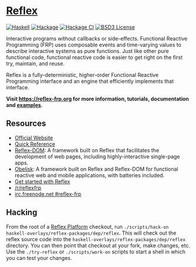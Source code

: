 # [Reflex](https://reflex-frp.org/)

[![Haskell](https://img.shields.io/badge/language-Haskell-orange.svg)](https://haskell.org) [![Hackage](https://img.shields.io/hackage/v/reflex.svg)](https://hackage.haskell.org/package/reflex) [![Hackage CI](https://matrix.hackage.haskell.org/api/v2/packages/reflex/badge)](https://matrix.hackage.haskell.org/#/package/reflex) [![BSD3 License](https://img.shields.io/badge/license-BSD3-blue.svg)](https://github.com/reflex-frp/reflex/blob/master/LICENSE)

Interactive programs without callbacks or side-effects. Functional Reactive Programming (FRP) uses composable events and time-varying values to describe interactive systems as pure functions. Just like other pure functional code, functional reactive code is easier to get right on the first try, maintain, and reuse.

Reflex is a fully-deterministic, higher-order Functional Reactive Programming interface and an engine that efficiently implements that interface.

**Visit https://reflex-frp.org for more information, tutorials, documentation and [examples](https://examples.reflex-frp.org/).**

## Resources

* [Official Website](https://reflex-frp.org)
* [Quick Reference](Quickref.md)
* [Reflex-DOM](https://github.com/reflex-frp/reflex-dom): A framework built on Reflex that facilitates the development of web pages, including highly-interactive single-page apps.
* [Obelisk](https://github.com/obsidiansystems/obelisk#obelisk): A framework built on Reflex and Reflex-DOM for functional reactive web and mobile applications, with batteries included.
* [Get started with Reflex](https://github.com/reflex-frp/reflex-platform)
* [/r/reflexfrp](https://www.reddit.com/r/reflexfrp)
* [irc.freenode.net #reflex-frp](http://webchat.freenode.net?channels=%23reflex-frp&uio=d4)

## Hacking

From the root of a [Reflex Platform](https://github.com/reflex-frp/reflex-platform) checkout, run `./scripts/hack-on haskell-overlays/reflex-packages/dep/reflex`. This will check out the reflex source code into the `haskell-overlays/reflex-packages/dep/reflex` directory. You can then point that checkout at your fork, make changes, etc. Use the `./try-reflex` or `./scripts/work-on` scripts to start a shell in which you can test your changes.

